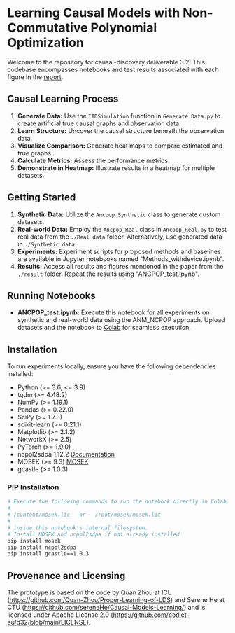 # Learning Causal Models with Non-Commutative Polynomial Optimization

Welcome to the repository for causal-discovery deliverable 3.2! This codebase encompasses notebooks and test results associated with each figure in the [report](https://github.com/codiet-eu/d32/blob/main/report.pdf).

## Causal Learning Process
1. **Generate Data:** Use the `IIDSimulation` function in `Generate Data.py` to create artificial true causal graphs and observation data.
2. **Learn Structure:** Uncover the causal structure beneath the observation data.
3. **Visualize Comparison:** Generate heat maps to compare estimated and true graphs.
4. **Calculate Metrics:** Assess the performance metrics.
5. **Demonstrate in Heatmap:** Illustrate results in a heatmap for multiple datasets.

## Getting Started
1. **Synthetic Data:** Utilize the `Ancpop_Synthetic` class to generate custom datasets.
2. **Real-world Data:** Employ the `Ancpop_Real` class in `Ancpop_Real.py` to test real data from the `./Real data` folder. Alternatively, use generated data in `./Synthetic data`.
3. **Experiments:** Experiment scripts for proposed methods and baselines are available in Jupyter notebooks named "Methods_withdevice.ipynb".
4. **Results:** Access all results and figures mentioned in the paper from the `./result` folder. Repeat the results using "ANCPOP_test.ipynb".

## Running Notebooks
- **ANCPOP_test.ipynb:** Execute this notebook for all experiments on synthetic and real-world data using the ANM_NCPOP approach. Upload datasets and the notebook to [Colab](https://colab.research.google.com/) for seamless execution.

## Installation
To run experiments locally, ensure you have the following dependencies installed:
- Python (>= 3.6, <= 3.9)
- tqdm (>= 4.48.2)
- NumPy (>= 1.19.1)
- Pandas (>= 0.22.0)
- SciPy (>= 1.7.3)
- scikit-learn (>= 0.21.1)
- Matplotlib (>= 2.1.2)
- NetworkX (>= 2.5)
- PyTorch (>= 1.9.0)
- ncpol2sdpa 1.12.2 [Documentation](https://ncpol2sdpa.readthedocs.io/en/stable/index.html)
- MOSEK (>= 9.3) [MOSEK](https://www.mosek.com/)
- gcastle (>= 1.0.3)

### PIP Installation
```bash
# Execute the following commands to run the notebook directly in Colab. Ensure your MOSEK license file is in one of these locations:
#
# /content/mosek.lic   or   /root/mosek/mosek.lic
#
# inside this notebook's internal filesystem.
# Install MOSEK and ncpol2sdpa if not already installed
pip install mosek 
pip install ncpol2sdpa
pip install gcastle==1.0.3
```

## Provenance and Licensing

The prototype is based on the code by Quan Zhou at ICL (https://github.com/Quan-Zhou/Proper-Learning-of-LDS) and Serene He at CTU (https://github.com/sereneHe/Causal-Models-Learning/) and is licensed under Apache License 2.0 (https://github.com/codiet-eu/d32/blob/main/LICENSE).
